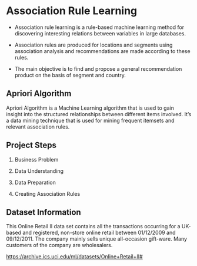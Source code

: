 # Association Rule Learning

* Association rule learning is a rule-based machine learning method for discovering interesting relations between variables in large databases. 

* Association rules are produced for locations and segments using association analysis and recommendations are made according to these rules.

* The main objective is to find and propose a general recommendation product on the basis of segment and country.


## Apriori Algorithm
Apriori Algorithm is a Machine Learning algorithm that is used to gain insight into the structured relationships between different items involved. It’s a data mining technique that is used for mining frequent itemsets and relevant association rules.


## Project Steps

1. Business Problem

2. Data Understanding

3. Data Preparation

5. Creating Association Rules


## Dataset Information

This Online Retail II data set contains all the transactions occurring for a UK-based and registered, non-store online retail between 01/12/2009 and 09/12/2011. The company mainly sells unique all-occasion gift-ware. Many customers of the company are wholesalers.

https://archive.ics.uci.edu/ml/datasets/Online+Retail+II#
